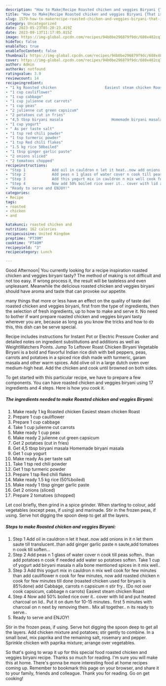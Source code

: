 ```yaml
---
description: "How to Make|Recipe Roasted chicken and veggies Biryani {That is Delicious"
title: "How to Make|Recipe Roasted chicken and veggies Biryani {That is Delicious"
slug: 1579-how-to-makerecipe-roasted-chicken-and-veggies-biryani-that-is-delicious
category: Uncategorized
date: 2023-05-23T05:20:23.419Z
date: 2023-09-13T11:17:05.815Z
image: https://img-global.cpcdn.com/recipes/94b0be296879f9dc/680x482cq70/roasted-chicken-and-veggies-biryani-recipe-main-photo.jpg
hideToc: false
enableToc: true
enableTocContent: false
thumbnail: https://img-global.cpcdn.com/recipes/94b0be296879f9dc/680x482cq70/roasted-chicken-and-veggies-biryani-recipe-main-photo.jpg
cover: https://img-global.cpcdn.com/recipes/94b0be296879f9dc/680x482cq70/roasted-chicken-and-veggies-biryani-recipe-main-photo.jpg
author: Admin
authorAv: notfound
ratingvalue: 3.9
reviewcount: 14
recipeingredient:
- "1 kg Roasted chicken                      Easiest steam chicken Roast"
- "1 cup cauliflower"
- "1 cup cabbage"
- "1 cup julienne cut carrots"
- "1 cup peas"
- "2 julienne cut green capsicum"
- "2 potatoes cut in fries"
- "4,5 tbsp biryani masala                      Homemade biryani masala"
- "1 cup yogurt"
- " As per taste salt"
- "1 tsp red chili powder"
- "1 tsp turmeric powder"
- "1 tsp Red chili flakes"
- "1.5 kg rice 50boiled"
- "1 tbsp ginger garlic paste"
- "2 onions sliced"
- "2 tomatoes chopped"
recipeinstructions:
- "Step 1            Add oil in cauldron n let it heat..now add onions in it n let them saute till translucent..than add ginger garlic paste n saute,add tomatoes n cook till soften..."
- "Step 2            Add peas n 1 glass of water cover n cook till peas soften.. than add potatoes n cook if needed add water so potatoes soften. Take 1 cup of yogurt add biryani masala n alla bone mentioned spices in it mix well.."
- "Step 3            Add this yogurt mix in cauldron n mix well cook for few minutes than add cauliflower n cook for few minutes, now add roasted chicken n cook for few minutes till done (roasted chicken used for biryani is 85%done) add Cabbage, carrots n capsicum n stir fry.. (Do not over cook capsicum, cabbage n carrots)                                             Easiest steam chicken Roast"
- "Step 4            Now add 50% boiled rice over it.. cover with lid and put heated charcoal on lid.. Put it on dum for 10-15 minutes.. first 5 minutes with charcoal on n next by removing them.. Mix all together.. n its ready to serve.."
- "Ready to serve and ENJOY!"
categories:
- Recipe
tags:
- roasted
- chicken
- and

katakunci: roasted chicken and 
nutrition: 162 calories
recipecuisine: United Kingdom
preptime: "PT39M"
cooktime: "PT40M"
recipeyield: "3"
recipecategory: Lunch

---
```



Good Afternoon| You currently looking for a recipe inspiration roasted chicken and veggies biryani tasty? The method of making is not difficult and not too easy. If wrong process it, the result will be tasteless and even unpleasant. Meanwhile the delicious roasted chicken and veggies biryani should have aroma and taste that can provoke our appetite.






many things that more or less have an effect on the quality of taste dari roasted chicken and veggies biryani, first from the type of ingredients, then the selection of fresh ingredients, up to how to make and serve it. No need to bother if want prepare roasted chicken and veggies biryani tasty wherever you are, because as long as you know the tricks and how to do this, this dish can be serve special.


Recipe includes instructions for Instant Pot or Electric Pressure Cooker and detailed notes on ingredient substitutions and additions as well as WeightWatchers Points. Jump To Leftover Roast Chicken Biryani Vegetable Biryani is a bold and flavorful Indian rice dish with bell peppers, peas, carrots and potatoes in a spiced rice dish made with turmeric, garam masala and other warm spices. Add olive oil in a large dutch oven over medium-high heat. Add the chicken and cook until browned on both sides.


To get started with this particular recipe, we have to prepare a few components. You can have roasted chicken and veggies biryani using 17 ingredients and 4 steps. Here is how you cook it.

<!--inarticleads1-->

##### The ingredients needed to make Roasted chicken and veggies Biryani:

1. Make ready 1 kg Roasted chicken                      Easiest steam chicken Roast
1. Prepare 1 cup cauliflower
1. Prepare 1 cup cabbage
1. Take 1 cup julienne cut carrots
1. Make ready 1 cup peas
1. Make ready 2 julienne cut green capsicum
1. Get 2 potatoes (cut in fries)
1. Get 4,5 tbsp biryani masala                      Homemade biryani masala
1. Get 1 cup yogurt
1. Make ready  As per taste salt
1. Take 1 tsp red chili powder
1. Get 1 tsp turmeric powder
1. Prepare 1 tsp Red chili flakes
1. Make ready 1.5 kg rice (50%boiled)
1. Make ready 1 tbsp ginger garlic paste
1. Get 2 onions (sliced)
1. Prepare 2 tomatoes (chopped)


Let cool briefly, then grind in a spice grinder. When starting to colour, add vegetables (except peas, if using) and marinade. Stir in the frozen peas, if using. Serve hot digging the spoon deep to get all the layers. 

<!--inarticleads2-->

##### Steps to make Roasted chicken and veggies Biryani:

1. Step 1            Add oil in cauldron n let it heat..now add onions in it n let them saute till translucent..than add ginger garlic paste n saute,add tomatoes n cook till soften...
1. Step 2            Add peas n 1 glass of water cover n cook till peas soften.. than add potatoes n cook if needed add water so potatoes soften. Take 1 cup of yogurt add biryani masala n alla bone mentioned spices in it mix well..
1. Step 3            Add this yogurt mix in cauldron n mix well cook for few minutes than add cauliflower n cook for few minutes, now add roasted chicken n cook for few minutes till done (roasted chicken used for biryani is 85%done) add Cabbage, carrots n capsicum n stir fry.. (Do not over cook capsicum, cabbage n carrots)                                             Easiest steam chicken Roast
1. Step 4            Now add 50% boiled rice over it.. cover with lid and put heated charcoal on lid.. Put it on dum for 10-15 minutes.. first 5 minutes with charcoal on n next by removing them.. Mix all together.. n its ready to serve..
1. Ready to serve and ENJOY!

Stir in the frozen peas, if using. Serve hot digging the spoon deep to get all the layers. Add chicken mixture and potatoes; stir gently to combine. In a small bowl, mix paprika and the remaining salt, rosemary and pepper. Sprinkle chicken with paprika mixture; arrange over vegetables. 

So that's going to wrap it up for this special food roasted chicken and veggies biryani recipe. Thanks so much for reading. I'm sure you will make this at home. There's gonna be more interesting food at home recipes coming up. Remember to bookmark this page on your browser, and share it to your family, friends and colleague. Thank you for reading. Go on get cooking!
